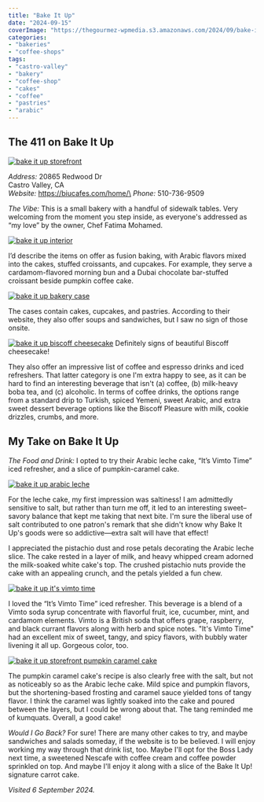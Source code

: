 ```yaml
---
title: "Bake It Up"
date: "2024-09-15"
coverImage: "https://thegourmez-wpmedia.s3.amazonaws.com/2024/09/bake-it-up-aug-2024+(8)-sized.jpg"
categories:
- "bakeries"
- "coffee-shops"
tags:
- "castro-valley"
- "bakery"
- "coffee-shop"
- "cakes"
- "coffee"
- "pastries"
- "arabic"
---
```


## The 411 on Bake It Up

[![bake it up storefront](https://thegourmez-wpmedia.s3.amazonaws.com/2024/09/bake-it-up-aug-2024+(11)-sized.jpg)](https://thegourmez-wpmedia.s3.amazonaws.com/2024/09/bake-it-up-aug-2024+(11)-sized.jpg)

*Address:* 20865 Redwood Dr\
Castro Valley, CA\
*Website:* https://biucafes.com/home/\
*Phone:* 510-736-9509

*The Vibe:* This is a small bakery with a handful of sidewalk tables. Very welcoming from the moment you step inside, as everyone's addressed as “my love” by the owner, Chef Fatima Mohamed.

[![bake it up interior](https://thegourmez-wpmedia.s3.amazonaws.com/2024/09/bake-it-up-aug-2024+(10)-sized.jpg)](https://thegourmez-wpmedia.s3.amazonaws.com/2024/09/bake-it-up-aug-2024+(10)-sized.jpg)

I’d describe the items on offer as fusion baking, with Arabic flavors mixed into the cakes, stuffed croissants, and cupcakes. For example, they serve a cardamom-flavored morning bun and a Dubai chocolate bar-stuffed croissant beside pumpkin coffee cake.

[![bake it up bakery case](https://thegourmez-wpmedia.s3.amazonaws.com/2024/09/bake-it-up-aug-2024+(7)-sized.jpg)](https://thegourmez-wpmedia.s3.amazonaws.com/2024/09/bake-it-up-aug-2024+(7)-sized.jpg)

The cases contain cakes, cupcakes, and pastries. According to their website, they also offer soups and sandwiches, but I saw no sign of those onsite.

<div class="caption">

[![bake it up biscoff cheesecake](https://thegourmez-wpmedia.s3.amazonaws.com/2024/09/bake-it-up-aug-2024+(8)-sized.jpg)](https://thegourmez-wpmedia.s3.amazonaws.com/2024/09/bake-it-up-aug-2024+(8)-sized.jpg) Definitely signs of beautiful Biscoff cheesecake! </div>

They also offer an impressive list of coffee and espresso drinks and iced refreshers. That latter category is one I'm extra happy to see, as it can be hard to find an interesting beverage that isn't (a) coffee, (b) milk-heavy boba tea, and (c) alcoholic. In terms of coffee drinks, the options range from a standard drip to Turkish, spiced Yemeni, sweet Arabic, and extra sweet dessert beverage options like the Biscoff Pleasure with milk, cookie drizzles, crumbs, and more.

## My Take on Bake It Up

*The Food and Drink:* I opted to try their Arabic leche cake, “It’s Vimto Time” iced refresher, and a slice of pumpkin-caramel cake.

[![bake it up arabic leche](https://thegourmez-wpmedia.s3.amazonaws.com/2024/09/bake-it-up-aug-2024+(13)-sized.jpg)](https://thegourmez-wpmedia.s3.amazonaws.com/2024/09/bake-it-up-aug-2024+(13)-sized.jpg)

For the leche cake, my first impression was saltiness! I am admittedly sensitive to salt, but rather than turn me off, it led to an interesting sweet–savory balance that kept me taking that next bite. I'm sure the liberal use of salt contributed to one patron's remark that she didn't know why Bake It Up's goods were so addictive—extra salt will have that effect!

I appreciated the pistachio dust and rose petals decorating the Arabic leche slice. The cake rested in a layer of milk, and heavy whipped cream adorned the milk-soaked white cake's top. The crushed pistachio nuts provide the cake with an appealing crunch, and the petals yielded a fun chew.

[![bake it up it's vimto time](https://thegourmez-wpmedia.s3.amazonaws.com/2024/09/bake-it-up-aug-2024+(1)-sized.jpg)](https://thegourmez-wpmedia.s3.amazonaws.com/2024/09/bake-it-up-aug-2024+(1)-sized.jpg)

I loved the “It’s Vimto Time” iced refresher. This beverage is a blend of a Vimto soda syrup concentrate with flavorful fruit, ice, cucumber, mint, and cardamom elements. Vimto is a British soda that offers grape, raspberry, and black currant flavors along with herb and spice notes. "It's Vimto Time" had an excellent mix of sweet, tangy, and spicy flavors, with bubbly water livening it all up. Gorgeous color, too.

[![bake it up storefront pumpkin caramel cake](https://thegourmez-wpmedia.s3.amazonaws.com/2024/09/bake-it-up-aug-2024+(14)-sized.jpg)](https://thegourmez-wpmedia.s3.amazonaws.com/2024/09/bake-it-up-aug-2024+(14)-sized.jpg)

The pumpkin caramel cake's recipe is also clearly free with the salt, but not as noticeably so as the Arabic leche cake. Mild spice and pumpkin flavors, but the shortening-based frosting and caramel sauce yielded tons of tangy flavor. I think the caramel was lightly soaked into the cake and poured between the layers, but I could be wrong about that. The tang reminded me of kumquats. Overall, a good cake!

*Would I Go Back?* For sure! There are many other cakes to try, and maybe sandwiches and salads someday, if the website is to be believed. I will enjoy working my way through that drink list, too. Maybe I'll opt for the Boss Lady next time, a sweetened Nescafe with coffee cream and coffee powder sprinkled on top. And maybe I'll enjoy it along with a slice of the Bake It Up! signature carrot cake.

*Visited 6 September 2024.*
